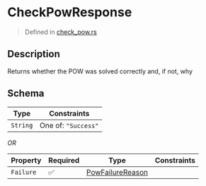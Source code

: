 # CheckPowResponse
> Defined in [check_pow.rs](../../../../interface/src/interface/routes/check_pow.rs)

## Description
Returns whether the POW was solved correctly and, if not, why

## Schema

| Type | Constraints |
| --- | --- |
| `String` | One of: `"Success"` |

*OR*

| Property | Required | Type | Constraints |
| --- | --- | --- | --- |
| `Failure` | ✅ | [PowFailureReason](../../pow/PowFailureReason.md) |     | 


